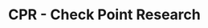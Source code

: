 ---
title: CPR - Check Point Research
description: The Intelligence and research arm of Check Point Technologies provides leading cyber threat intelligence to Check Point customers and the greater intelligence community.
url: https://research.checkpoint.com/
image:
    # url: '/assets/images/cafe.png'
    # alt: 'Cafe'
tags: ['research', 'threat-intelligence']
pubDate: 2023-11-08
draft: false
---